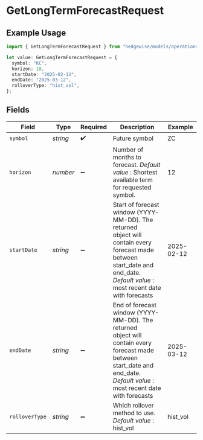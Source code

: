 # GetLongTermForecastRequest

## Example Usage

```typescript
import { GetLongTermForecastRequest } from "hedgewise/models/operations";

let value: GetLongTermForecastRequest = {
  symbol: "KC",
  horizon: 18,
  startDate: "2025-02-12",
  endDate: "2025-03-12",
  rolloverType: "hist_vol",
};
```

## Fields

| Field                                                                                                                                                                                                          | Type                                                                                                                                                                                                           | Required                                                                                                                                                                                                       | Description                                                                                                                                                                                                    | Example                                                                                                                                                                                                        |
| -------------------------------------------------------------------------------------------------------------------------------------------------------------------------------------------------------------- | -------------------------------------------------------------------------------------------------------------------------------------------------------------------------------------------------------------- | -------------------------------------------------------------------------------------------------------------------------------------------------------------------------------------------------------------- | -------------------------------------------------------------------------------------------------------------------------------------------------------------------------------------------------------------- | -------------------------------------------------------------------------------------------------------------------------------------------------------------------------------------------------------------- |
| `symbol`                                                                                                                                                                                                       | *string*                                                                                                                                                                                                       | :heavy_check_mark:                                                                                                                                                                                             | Future symbol                                                                                                                                                                                                  | ZC                                                                                                                                                                                                             |
| `horizon`                                                                                                                                                                                                      | *number*                                                                                                                                                                                                       | :heavy_minus_sign:                                                                                                                                                                                             | Number of months to forecast. _Default value_ : Shortest available term for requested symbol.                                                                                                                  | 12                                                                                                                                                                                                             |
| `startDate`                                                                                                                                                                                                    | *string*                                                                                                                                                                                                       | :heavy_minus_sign:                                                                                                                                                                                             | Start of forecast window (YYYY-MM-DD). The returned<br/>                object will contain every forecast made between start_date and<br/>                end_date. _Default value_ : most recent date with forecasts | 2025-02-12                                                                                                                                                                                                     |
| `endDate`                                                                                                                                                                                                      | *string*                                                                                                                                                                                                       | :heavy_minus_sign:                                                                                                                                                                                             | End of forecast window (YYYY-MM-DD). The returned<br/>                object will contain every forecast made between start_date and<br/>                end_date. _Default value_ : most recent date with forecasts | 2025-03-12                                                                                                                                                                                                     |
| `rolloverType`                                                                                                                                                                                                 | *string*                                                                                                                                                                                                       | :heavy_minus_sign:                                                                                                                                                                                             | Which rollover method to use. _Default value_ : hist_vol                                                                                                                                                       | hist_vol                                                                                                                                                                                                       |